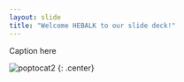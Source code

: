 ```yaml
---
layout: slide
title: "Welcome HEBALK to our slide deck!"
---
```


Caption here

![poptocat2](https://octodex.github.com/images/poptocat_v2.png)
{: .center}
